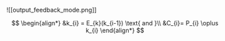 
![[output_feedback_mode.png]]

$$
\begin{align*}
&k_{i} = E_{k}(k_{i-1}) \text{ and }\\
&C_{i}= P_{i} \oplus k_{i}
\end{align*}
$$
